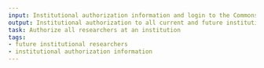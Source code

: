 ```yaml
---
input: Institutional authorization information and login to the Commons
output: Institutional authorization to all current and future institutional researchers
task: Authorize all researchers at an institution
tags:
- future institutional researchers
- institutional authorization information
---
```

